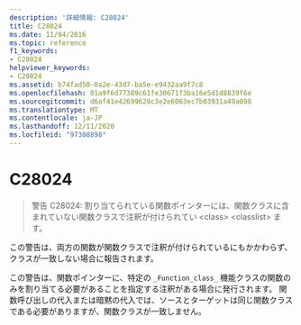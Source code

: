 ```yaml
---
description: '詳細情報: C28024'
title: C28024
ms.date: 11/04/2016
ms.topic: reference
f1_keywords:
- C28024
helpviewer_keywords:
- C28024
ms.assetid: b74fad50-0a2e-43d7-ba5e-e9432aa9f7c8
ms.openlocfilehash: 01a9f6d77389c61fe30671f3ba16e5d1d8839f6e
ms.sourcegitcommit: d6af41e42699628c3e2e6063ec7b03931a49a098
ms.translationtype: MT
ms.contentlocale: ja-JP
ms.lasthandoff: 12/11/2020
ms.locfileid: "97308898"
---
```

# <a name="c28024"></a>C28024

> 警告 C28024: 割り当てられている関数ポインターには、関数クラスに含まれていない関数クラスで注釈が付けられてい \<class> \<classlist> ます。

この警告は、両方の関数が関数クラスで注釈が付けられているにもかかわらず、クラスが一致しない場合に報告されます。

この警告は、関数ポインターに、特定の `_Function_class_` 機能クラスの関数のみを割り当てる必要があることを指定する注釈がある場合に発行されます。 関数呼び出しの代入または暗黙の代入では、ソースとターゲットは同じ関数クラスである必要がありますが、関数クラスが一致しません。
